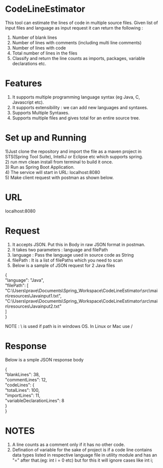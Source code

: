 # CodeLineEstimator
This tool can estimate the lines of code in multiple source files. Given list of input files and language as input request it can return the following :  
1) Number of blank lines
2) Number of lines with comments (including multi line comments)
3) Number of lines with code
4) Total number of lines in the files
5) Classify and return the line counts as imports, packages, variable declarations etc.

# Features
1) It supports multiple programming language syntax (eg Java, C, Javascript etc).
2) It supports extensibility : we can add new languages and syntaxes.
3) Supports Multiple Syntaxes.
4) Supports multiple files and gives total for an entire source tree.

# Set up and Running
1)Just clone the repository and import the file as a maven project in STS(Spring Tool Suite), IntelliJ or Eclipse etc which supports spring.  
2) run mvn clean install from terminal to build it once.  
3) Run as Spring Boot Application.  
4) The service will start in URL: localhost:8080  
5) Make client request with postman as shown below.  

# URL
localhost:8080

# Request
1) It accepts JSON. Put this in Body in raw JSON format in postman.
2) It takes two parameters : language and filePath
3) language : Pass the language used in source code as String
4) filePath : It is a list of filePaths which you need to scan
5) Below is a sample of JSON request for 2 Java files

{  
    "language": "Java",  
    "filePath": [  
        "C:\\Users\\prave\\Documents\\Spring_Workspace\\CodeLineEstimator\\src\\main\\resources\\Javainput1.txt",  
        "C:\\Users\\prave\\Documents\\Spring_Workspace\\CodeLineEstimator\\src\\main\\resources\\Javainput2.txt"  
    ]  
}  

NOTE : \\ is used if path is in windows OS. In Linux or Mac use /

# Response
Below is a smple JSON response body

{  
    "blankLines": 38,  
    "commentLines": 12,  
    "codeLines": {  
        "totalLines": 100,  
        "importLines": 11,  
        "variableDeclarationLines": 8  
    }  
}  

# NOTES
1) A line counts as a comment only if it has no other code.
2) Defination of variable for the sake of project is if a code line contains data types listed in respective language file in utility module and has an "=" after that.(eg: int i = 0 etc) but for this it will ignore cases like int i;


